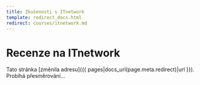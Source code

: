 ```yaml
---
title: Zkušenosti s ITnetwork
template: redirect_docs.html
redirect: courses/itnetwork.md
---
```


# Recenze na ITnetwork

Tato stránka [změnila adresu]({{ pages|docs_url(page.meta.redirect)|url }}). Probíhá přesměrování…
